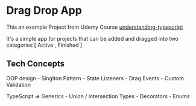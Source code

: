 # Drag Drop App

This an example Project from Udemy Course 
[understanding-typescript](https://www.udemy.com/course/understanding-typescript/)

It's a simple app for projects that can be added and dragged into two categories [ Active , Finished ]


## Tech Concepts

OOP design - Singlton Pattern - State Listeners - Drag Events - Custom Validation 

TypeScript => Generics - Union / intersection Types - Decorators - Enums

  
